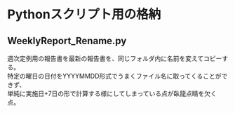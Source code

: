 # Pythonスクリプト用の格納

## WeeklyReport_Rename.py
週次定例用の報告書を最新の報告書を、同じフォルダ内に名前を変えてコピーする。  
特定の曜日の日付をYYYYMMDD形式でうまくファイル名に取ってくることができず、  
単純に実施日+7日の形で計算する様にしてしまっている点が臥龍点睛を欠く点。
